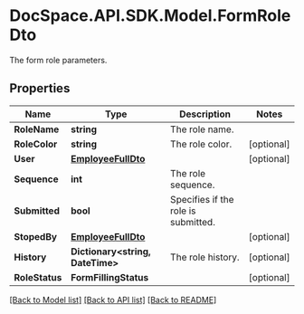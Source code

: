 # DocSpace.API.SDK.Model.FormRoleDto
The form role parameters.

## Properties

Name | Type | Description | Notes
------------ | ------------- | ------------- | -------------
**RoleName** | **string** | The role name. | 
**RoleColor** | **string** | The role color. | [optional] 
**User** | [**EmployeeFullDto**](EmployeeFullDto.md) |  | [optional] 
**Sequence** | **int** | The role sequence. | 
**Submitted** | **bool** | Specifies if the role is submitted. | 
**StopedBy** | [**EmployeeFullDto**](EmployeeFullDto.md) |  | [optional] 
**History** | **Dictionary&lt;string, DateTime&gt;** | The role history. | [optional] 
**RoleStatus** | **FormFillingStatus** |  | [optional] 

[[Back to Model list]](../README.md#documentation-for-models) [[Back to API list]](../README.md#documentation-for-api-endpoints) [[Back to README]](../README.md)

